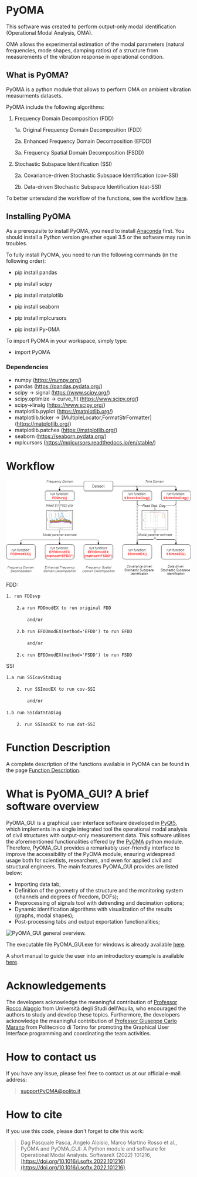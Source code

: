 
# PyOMA
This software was created to perform output-only modal identification (Operational Modal Analysis, OMA).

OMA allows the experimental estimation of the modal parameters (natural frequencies, mode shapes, damping ratios) of a structure from measurements of the vibration response in operational condition.




## What is PyOMA?
PyOMA is a python module that allows to perform OMA on ambient vibration measurments datasets.

PyOMA include the following algorithms:

1. Frequency Domain Decomposition (FDD)

	1a. Original Frequency Domain Decomposition (FDD)
	
	2a. Enhanced Frequency Domain Decomposition (EFDD)
	
	3a. Frequency Spatial Domain Decomposition (FSDD)
	
2. Stochastic Subspace Identification (SSI)

	2a. Covariance-driven Stochastic Subspace Identification (cov-SSI)
	
	2b. Data-driven Stochastic Subspace Identification (dat-SSI)	
	

To better untersdand the workflow of the functions, see the workflow [here](https://github.com/dagghe/PyOMA#workflow).


## Installing PyOMA
As a prerequisite to install PyOMA, you need to install [Anaconda](https://docs.anaconda.com/anaconda/install/) first.
You should install a Python version greather equal 3.5 or the software may run in troubles.

To fully install PyOMA, you need to run the following commands (in the following order):

- pip install pandas
- pip install scipy
- pip install matplotlib
- pip install seaborn
- pip install mplcursors

- pip install Py-OMA


To import PyOMA in your workspace, simply type:

- import PyOMA
 
 ### Dependencies
 - numpy (https://numpy.org/)
 - pandas (https://pandas.pydata.org/)
 - scipy -> signal (https://www.scipy.org/)
 - scipy.optimize -> curve_fit (https://www.scipy.org/)
 - scipy->linalg (https://www.scipy.org/)
 - matplotlib.pyplot (https://matplotlib.org/)
 - matplotlib.ticker -> [MultipleLocator,FormatStrFormatter] (https://matplotlib.org/)
 - matplotlib.patches (https://matplotlib.org/)
 - seaborn (https://seaborn.pydata.org/)
 - mplcursors (https://mplcursors.readthedocs.io/en/stable/)


# Workflow

![title](Images/FlowChartPyomaNEW.png)

FDD:

	1. run FDDsvp

		2.a run FDDmodEX to run original FDD
			
			and/or
			
		2.b run EFDDmodEX(method='EFDD') to run EFDD
			
			and/or
			
		2.c run EFDDmodEX(method='FSDD') to run FSDD

SSI

	1.a run SSIcovStaDiag 
		
		2. run SSImodEX to run cov-SSI

			and/or

	1.b run SSIdatStaDiag 
		
		2. run SSImodEX to run dat-SSI 


# Function Description

A complete description of the functions available in PyOMA can be found in the page [Function Description](https://github.com/dagghe/PyOMA/wiki/Function-Description).


# What is PyOMA_GUI? A brief software overview

PyOMA_GUI is a graphical user interface software developed in [PyQt5](https://pypi.org/project/PyQt5/), which implements in a single integrated tool the operational modal analysis of civil structures with output-only measurement data. This software utilises the aforementioned functionalities offered by the [PyOMA](https://github.com/dagghe/PyOMA) python module. Therefore, PyOMA_GUI provides a remarkably user-friendly interface to improve the accessibility of the PyOMA module, ensuring widespread usage both for scientists, researchers, and even for applied civil and structural engineers. The main features PyOMA_GUI provides are listed below:
- Importing data tab;
- Definition of the geometry of the structure and the monitoring system (channels and degrees of freedom, DOFs);
- Preprocessing of signals tool with detrending and decimation options;
- Dynamic identification algorithms with visualization of the results (graphs, modal shapes);
- Post-processing tabs and output exportation functionalities;

![`PyOMA_GUI` general overview.](paper/Fig2.png)

The executable file PyOMA_GUI.exe for windows is already available [here](PyOMA_GUI/PyOMA_GUI.exe).

A short manual to guide the user into an introductory example is available [here](PyOMA_V2.0/manual_v1.docx).

# Acknowledgements
The developers acknowledge the meaningful contribution of [Professor Rocco Alaggio](http://diceaa.univaq.it/team-view/prof_alaggio/) from Università degli Studi dell'Aquila, who encouraged the authors to study and develop these topics. Furthermore, the developers acknowledge the meaningful contribution of [Professor Giuseppe Carlo Marano](https://www.diseg.polito.it/en/personale/scheda/(nominativo)/giuseppe.marano) from Politecnico di Torino for promoting the Graphical User Interface programming and coordinating the team activities.

# How to contact us
If you have any issue, please feel free to contact us at our official e-mail address:

> [supportPyOMA@polito.it](mailto:supportPyOMA@polito.it)

# How to cite
If you use this code, please don't forget to cite this work:

> Dag Pasquale Pasca, Angelo Aloisio, Marco Martino Rosso et al., PyOMA and PyOMA_GUI: A Python module and software for Operational Modal Analysis. SoftwareX (2022) 101216, [https://doi.org/10.1016/j.softx.2022.101216](https://doi.org/10.1016/j.softx.2022.101216).